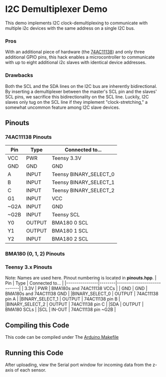 I2C Demultiplexer Demo
======================

This demo implements I2C clock-demultiplexing to communicate with multiple
i2c devices with the same address on a single I2C bus.

### Pros
With an additional piece of hardware (the
[74AC11138](http://www.ti.com/lit/ds/symlink/74ac11138.pdf)) and only three
additional GPIO pins, this hack enables a microcontroller to communicate with
up to eight additional i2c slaves with identical device addresses.

### Drawbacks
Both the SCL and the SDA lines on the I2C bus are inherently bidirectional.
By inserting a demultiplexer between the master's SCL pin and the slaves' SCL
pins, we sacrifice this bidirectionality on the SCL line. Luckily, I2C slaves
only tug on the SCL line if they implement "clock-stretching," a somewhat
uncommon feature among I2C slave devices.

## Pinouts
### 74AC11138 Pinouts
| Pin  | Type   | Connected to...        |
|------|--------|------------------------|
| VCC  | PWR    | Teensy 3.3V            |
| GND  | GND    | GND                    |
| A    | INPUT  | Teensy BINARY_SELECT_0 |
| B    | INPUT  | Teensy BINARY_SELECT_1 |
| C    | INPUT  | Teensy BINARY_SELECT_2 |
| G1   | INPUT  | VCC                    |
| ~G2A | INPUT  | GND                    |
| ~G2B | INPUT  | Teensy SCL             |
| Y0   | OUTPUT | BMA180 0 SCL           |
| Y1   | OUTPUT | BMA180 1 SCL           |
| Y2   | INPUT  | BMA180 2 SCL           |

### BMA180 (0, 1, 2) Pinouts


### Teensy 3.x Pinouts
Note: Names are used here. Pinout numbering is located in **pinouts.hpp**.
| Pin            | Type   | Connected to...             |
|----------------|--------|-----------------------------|
| 3.3V           | PWR    | BMA180s and 74AC11138 VCCs  |
| GND            | GND    | BMA180s and 74AC11138 GND   |
|BINARY_SELECT_0 | OUTPUT | 74AC11138 pin A             |
|BINARY_SELECT_1 | OUTPUT | 74AC11138 pin B             |
|BINARY_SELECT_2 | OUTPUT | 74AC11138 pin C             |
|SDA             | OUTPUT | BMA180 SCLs                 |
|SCL             | IN-OUT | 74AC11138 pin ~G2B          |

## Compiling this Code

This code can be compiled under The [Arduino Makefile](https://github.com/sudar/Arduino-Makefile)

## Running this Code
After uploading, view the Serial port window for incoming data from the z-axis
of each sensor.
